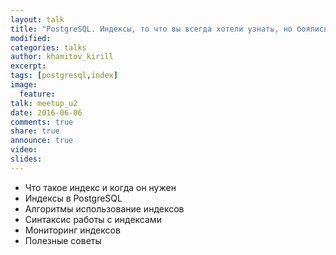 ```yaml
---
layout: talk
title: "PostgreSQL. Индексы, то что вы всегда хотели узнать, но боялись спросить"
modified:
categories: talks
author: khamitov_kirill
excerpt:
tags: [postgresql,index]
image:
  feature:
talk: meetup_u2
date: 2016-06-06
comments: true
share: true
announce: true 
video: 
slides: 
---
```



* Что такое индекс и когда он нужен
* Индексы в PostgreSQL
* Алгоритмы использование индексов
* Синтаксис работы с индексами
* Мониторинг индексов
* Полезные советы

